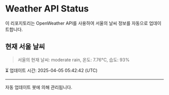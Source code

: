 
# Weather API Status

이 리포지토리는 OpenWeather API를 사용하여 서울의 날씨 정보를 자동으로 업데이트합니다.

## 현재 서울 날씨
> 서울의 현재 날씨: moderate rain, 온도: 7.76°C, 습도: 93%

⏳ 업데이트 시간: 2025-04-05 05:42:42 (UTC)

---
자동 업데이트 봇에 의해 관리됩니다.

